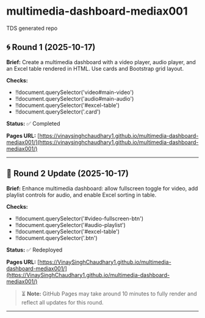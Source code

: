 # multimedia-dashboard-mediax001
TDS generated repo


## 🌀 Round 1 (2025-10-17)

**Brief:** Create a multimedia dashboard with a video player, audio player, and an Excel table rendered in HTML. Use cards and Bootstrap grid layout.

**Checks:**
- !!document.querySelector('video#main-video')
- !!document.querySelector('audio#main-audio')
- !!document.querySelector('#excel-table')
- !!document.querySelector('.card')

**Status:** ✅ Completed

**Pages URL:** [https://vinaysinghchaudhary1.github.io/multimedia-dashboard-mediax001/](https://vinaysinghchaudhary1.github.io/multimedia-dashboard-mediax001/)

---


## 🔁 Round 2 Update (2025-10-17)

**Brief:** Enhance multimedia dashboard: allow fullscreen toggle for video, add playlist controls for audio, and enable Excel sorting in table.

**Checks:**
- !!document.querySelector('#video-fullscreen-btn')
- !!document.querySelector('#audio-playlist')
- !!document.querySelector('#excel-table')
- !!document.querySelector('.btn')

**Status:** ✅ Redeployed

**Pages URL:** [https://VinaySinghChaudhary1.github.io/multimedia-dashboard-mediax001/](https://VinaySinghChaudhary1.github.io/multimedia-dashboard-mediax001/)

> ⏳ **Note:** GitHub Pages may take around 10 minutes to fully render and reflect all updates for this round.

---

